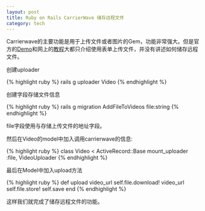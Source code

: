```yaml
---
layout: post
title: Ruby on Rails CarrierWave 储存远程文件
category: tech
---
```

Carrierwave的主要功能是用于上传文件或者图片的Gem，功能非常强大。但是官方的[Demo](https://github.com/carrierwaveuploader/carrierwave)和网上的[教程](http://ruby-china.org/topics/4992)大都只介绍使用表单上传文件，并没有讲述如何储存远程文件。

创建uploader

{% highlight ruby %}
rails g uploader Video
{% endhighlight %}

创建字段存储文件信息

{% highlight ruby %}
rails g migration AddFileToVideos file:string 
{% endhighlight %}

file字段使用与存储上传文件的地址字段。

然后在Video的model中加入调用carrierwave的信息: 

{% highlight ruby %}
class Video < ActiveRecord::Base
  mount_uploader :file, VideoUploader
{% endhighlight %}

最后在Model中加入upload方法

{% highlight ruby %}
def upload video_url
  self.file.download! video_url
  self.file.store! 
  self.save
end
{% endhighlight %}

这样我们就完成了储存远程文件的功能。
